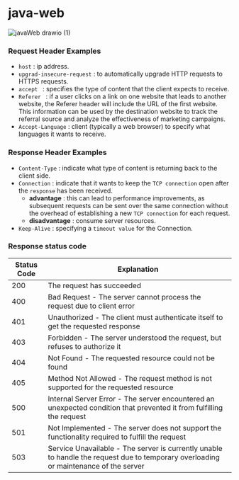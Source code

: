 # java-web
![javaWeb drawio (1)](https://github.com/Liu-Chen-CS/java-web/assets/158779475/99e34c99-8500-4f51-ad59-235d99f3679d)

### Request Header Examples
  - `host` : ip address.
  - `upgrad-insecure-request` :  to automatically upgrade HTTP requests to HTTPS requests.
  - `accept ` : specifies the type of content that the client expects to receive.
  - `Referer ` : if a user clicks on a link on one website that leads to another website, the Referer header will include the URL of the first website. This information can be used by the destination website to track the referral source and analyze the effectiveness of marketing campaigns.
  -  `Accept-Language` : client (typically a web browser) to specify what languages it wants to receive.

### Response Header Examples
  -  `Content-Type` : indicate what type of content is returning back to the client side.
  -  `Connection` : indicate that it wants to keep the `TCP connection` open after the `response` has been received.
      - **advantage** : this can lead to performance improvements, as subsequent requests can be sent over the same connection without the overhead of establishing a new `TCP connection` for each request.
      - **disadvantage** : consume server resources.
  - `Keep-Alive` : specifying a `timeout value` for the Connection.

### Response status code

| Status Code    | Explanation |
| -------- | ------- |
| 200  | The request has succeeded  |
| 400 | Bad Request - The server cannot process the request due to client error    |
| 401    | Unauthorized - The client must authenticate itself to get the requested response  |
| 403 | Forbidden - The server understood the request, but refuses to authorize it |
| 404 | Not Found - The requested resource could not be found |
| 405 | Method Not Allowed - The request method is not supported for the requested resource |
| 500 | Internal Server Error - The server encountered an unexpected condition that prevented it from fulfilling the request |
| 501 | Not Implemented - The server does not support the functionality required to fulfill the request |
| 503 | Service Unavailable - The server is currently unable to handle the request due to temporary overloading or maintenance of the server |



